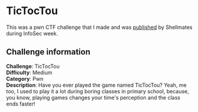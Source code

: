 # TicTocTou
This was a pwn CTF challenge that I made and was [published](https://www.facebook.com/417950794928036/posts/3295494543840299?_rdc=1&_rdr) by Shellmates during InfoSec week.

## Challenge information
**Challenge**: TicTocTou  
**Difficulty**: Medium  
**Category**: Pwn  
**Description**: Have you ever played the game named TicTocTou? Yeah, me too, I used to play it a lot during boring classes in primary school, because, you know, playing games changes your time's perception and the class ends faster!
